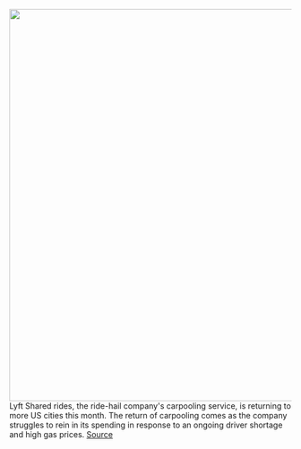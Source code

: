 <img src='https://cdn.vox-cdn.com/thumbor/kbXHuBXpgkpG5yx57qJQXoHcQs8=/0x0:2040x1360/1200x800/filters:focal(857x517:1183x843)/cdn.vox-cdn.com/uploads/chorus_image/image/70835766/acastro_180927_1777_lyft_0003.0.jpg' width='700px' /><br/>
Lyft Shared rides, the ride-hail company's carpooling service, is returning to more US cities this month. The return of carpooling comes as the company struggles to rein in its spending in response to an ongoing driver shortage and high gas prices.
<a href='https://www.theverge.com/2022/5/5/23057729/lyft-shared-rides-carpool-expand-cities'> Source <a/>